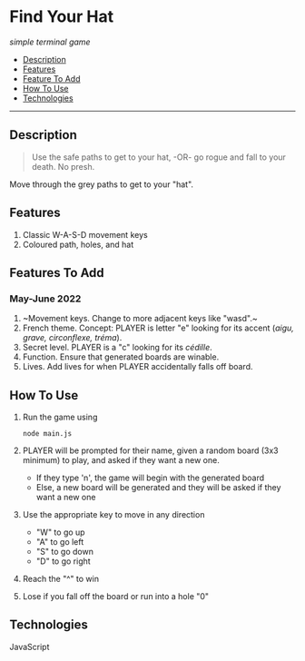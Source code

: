 # Find Your Hat
*simple terminal game*

* [Description](#description)
* [Features](#features)
* [Feature To Add](#features-to-add)
* [How To Use](#how-to-use)
* [Technologies](#technologies)

---

## Description
> Use the safe paths to get to your hat, -OR-
> go rogue and fall to your death.
> No presh.

Move through the grey paths to get to your "hat".

## Features
1. Classic W-A-S-D movement keys
2. Coloured path, holes, and hat

## Features To Add
### May-June 2022
1. ~Movement keys. Change to more adjacent keys like "wasd".~
2. French theme. Concept: PLAYER is letter "e" looking for its accent (*aigu, grave, circonflexe, tréma*).
3. Secret level. PLAYER is a "c" looking for its *cédille*.
4. Function. Ensure that generated boards are winable.
5. Lives. Add lives for when PLAYER accidentally falls off board.

## How To Use
1. Run the game using
    ``` nodejs
    node main.js
    ```

2. PLAYER will be prompted for their name, given a random board (3x3 minimum) to play, and asked if they want a new one. 
    * If they type 'n', the game will begin with the generated board
    * Else, a new board will be generated and they will be asked if they want a new one

3. Use the appropriate key to move in any direction
    * "W" to go up
    * "A" to go left
    * "S" to go down
    * "D" to go right

4. Reach the "^" to win

5. Lose if you fall off the board or run into a hole "0"

## Technologies
JavaScript

<!-- ## Collaborators -->

<!-- ## License -->